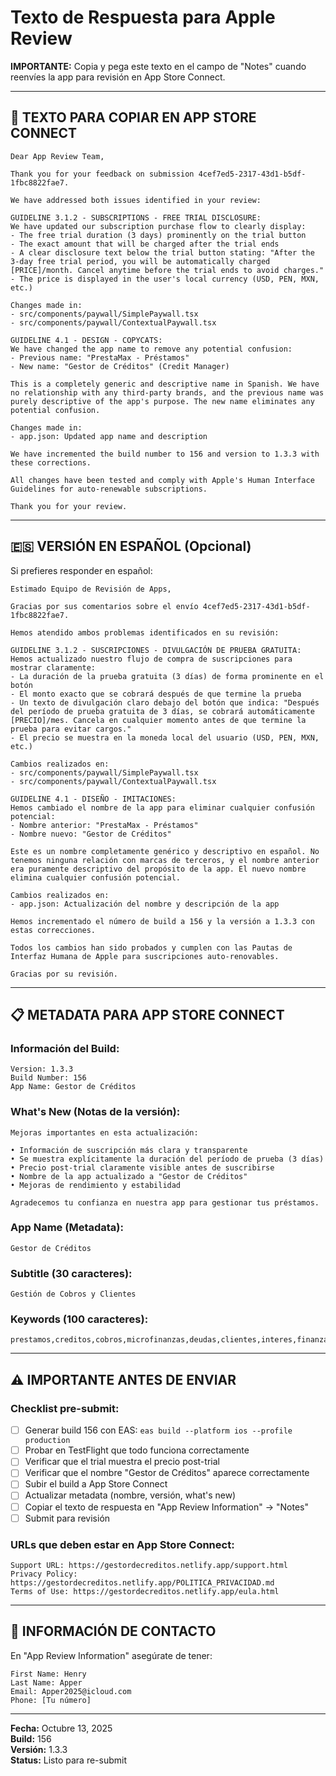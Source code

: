 # Texto de Respuesta para Apple Review

**IMPORTANTE:** Copia y pega este texto en el campo de "Notes" cuando reenvíes la app para revisión en App Store Connect.

---

## 📝 TEXTO PARA COPIAR EN APP STORE CONNECT

```
Dear App Review Team,

Thank you for your feedback on submission 4cef7ed5-2317-43d1-b5df-1fbc8822fae7.

We have addressed both issues identified in your review:

GUIDELINE 3.1.2 - SUBSCRIPTIONS - FREE TRIAL DISCLOSURE:
We have updated our subscription purchase flow to clearly display:
- The free trial duration (3 days) prominently on the trial button
- The exact amount that will be charged after the trial ends
- A clear disclosure text below the trial button stating: "After the 3-day free trial period, you will be automatically charged [PRICE]/month. Cancel anytime before the trial ends to avoid charges."
- The price is displayed in the user's local currency (USD, PEN, MXN, etc.)

Changes made in:
- src/components/paywall/SimplePaywall.tsx
- src/components/paywall/ContextualPaywall.tsx

GUIDELINE 4.1 - DESIGN - COPYCATS:
We have changed the app name to remove any potential confusion:
- Previous name: "PrestaMax - Préstamos"  
- New name: "Gestor de Créditos" (Credit Manager)

This is a completely generic and descriptive name in Spanish. We have no relationship with any third-party brands, and the previous name was purely descriptive of the app's purpose. The new name eliminates any potential confusion.

Changes made in:
- app.json: Updated app name and description

We have incremented the build number to 156 and version to 1.3.3 with these corrections.

All changes have been tested and comply with Apple's Human Interface Guidelines for auto-renewable subscriptions.

Thank you for your review.
```

---

## 🇪🇸 VERSIÓN EN ESPAÑOL (Opcional)

Si prefieres responder en español:

```
Estimado Equipo de Revisión de Apps,

Gracias por sus comentarios sobre el envío 4cef7ed5-2317-43d1-b5df-1fbc8822fae7.

Hemos atendido ambos problemas identificados en su revisión:

GUIDELINE 3.1.2 - SUSCRIPCIONES - DIVULGACIÓN DE PRUEBA GRATUITA:
Hemos actualizado nuestro flujo de compra de suscripciones para mostrar claramente:
- La duración de la prueba gratuita (3 días) de forma prominente en el botón
- El monto exacto que se cobrará después de que termine la prueba
- Un texto de divulgación claro debajo del botón que indica: "Después del período de prueba gratuita de 3 días, se cobrará automáticamente [PRECIO]/mes. Cancela en cualquier momento antes de que termine la prueba para evitar cargos."
- El precio se muestra en la moneda local del usuario (USD, PEN, MXN, etc.)

Cambios realizados en:
- src/components/paywall/SimplePaywall.tsx
- src/components/paywall/ContextualPaywall.tsx

GUIDELINE 4.1 - DISEÑO - IMITACIONES:
Hemos cambiado el nombre de la app para eliminar cualquier confusión potencial:
- Nombre anterior: "PrestaMax - Préstamos"
- Nombre nuevo: "Gestor de Créditos"

Este es un nombre completamente genérico y descriptivo en español. No tenemos ninguna relación con marcas de terceros, y el nombre anterior era puramente descriptivo del propósito de la app. El nuevo nombre elimina cualquier confusión potencial.

Cambios realizados en:
- app.json: Actualización del nombre y descripción de la app

Hemos incrementado el número de build a 156 y la versión a 1.3.3 con estas correcciones.

Todos los cambios han sido probados y cumplen con las Pautas de Interfaz Humana de Apple para suscripciones auto-renovables.

Gracias por su revisión.
```

---

## 📋 METADATA PARA APP STORE CONNECT

### Información del Build:
```
Version: 1.3.3
Build Number: 156
App Name: Gestor de Créditos
```

### What's New (Notas de la versión):
```
Mejoras importantes en esta actualización:

• Información de suscripción más clara y transparente
• Se muestra explícitamente la duración del período de prueba (3 días)
• Precio post-trial claramente visible antes de suscribirse
• Nombre de la app actualizado a "Gestor de Créditos"
• Mejoras de rendimiento y estabilidad

Agradecemos tu confianza en nuestra app para gestionar tus préstamos.
```

### App Name (Metadata):
```
Gestor de Créditos
```

### Subtitle (30 caracteres):
```
Gestión de Cobros y Clientes
```

### Keywords (100 caracteres):
```
prestamos,creditos,cobros,microfinanzas,deudas,clientes,interes,finanzas,negocio,calculadora
```

---

## ⚠️ IMPORTANTE ANTES DE ENVIAR

### Checklist pre-submit:
- [ ] Generar build 156 con EAS: `eas build --platform ios --profile production`
- [ ] Probar en TestFlight que todo funciona correctamente
- [ ] Verificar que el trial muestra el precio post-trial
- [ ] Verificar que el nombre "Gestor de Créditos" aparece correctamente
- [ ] Subir el build a App Store Connect
- [ ] Actualizar metadata (nombre, versión, what's new)
- [ ] Copiar el texto de respuesta en "App Review Information" → "Notes"
- [ ] Submit para revisión

### URLs que deben estar en App Store Connect:
```
Support URL: https://gestordecreditos.netlify.app/support.html
Privacy Policy: https://gestordecreditos.netlify.app/POLITICA_PRIVACIDAD.md
Terms of Use: https://gestordecreditos.netlify.app/eula.html
```

---

## 📧 INFORMACIÓN DE CONTACTO

En "App Review Information" asegúrate de tener:

```
First Name: Henry
Last Name: Apper
Email: Apper2025@icloud.com
Phone: [Tu número]
```

---

**Fecha:** Octubre 13, 2025  
**Build:** 156  
**Versión:** 1.3.3  
**Status:** Listo para re-submit

